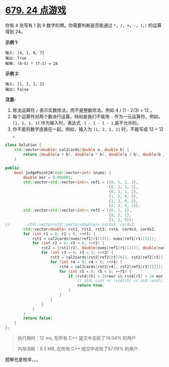 # [679. 24 点游戏](https://leetcode-cn.com/problems/24-game/)

你有 4 张写有 1 到 9 数字的牌。你需要判断是否能通过 `*`，`/`，`+`，`-`，`(`，`)` 的运算得到 24。

**示例 1:**

```
输入: [4, 1, 8, 7]
输出: True
解释: (8-4) * (7-1) = 24
```

**示例 2:**

```
输入: [1, 2, 1, 2]
输出: False
```

**注意:**

1. 除法运算符 `/` 表示实数除法，而不是整数除法。例如 4 / (1 - 2/3) = 12 。
2. 每个运算符对两个数进行运算。特别是我们不能用 `-` 作为一元运算符。例如，`[1, 1, 1, 1]` 作为输入时，表达式 `-1 - 1 - 1 - 1` 是不允许的。
3. 你不能将数字连接在一起。例如，输入为 `[1, 2, 1, 2]` 时，不能写成 12 + 12 。

```c++
class Solution {
    std::vector<double> cal2cards(double a, double b) {
        return {double(a + b), double(a * b), double(a / b), double(b / a), double(a - b), double(b - a)};
    }

public:
    bool judgePoint24(std::vector<int> &nums) {
        double eor = 0.000001;
        std::vector<std::vector<int>> ref1 = {{0, 1, 2, 3},
                                              {0, 2, 1, 3},
                                              {0, 3, 1, 2},
                                              {1, 2, 0, 3},
                                              {1, 3, 0, 2},
                                              {2, 3, 0, 1}};
        std::vector<std::vector<int>> ref2 = {{0, 1, 2},
                                              {0, 2, 1},
                                              {1, 2, 0}};
//        std::vector<std::vector<double>> cards3, cards2;
        std::vector<double> rst1, rst2, rst3, rst4, cards3, cards2;
        for (int r1 = 0; r1 < 6; ++r1) {
            rst1 = cal2cards(nums[ref1[r1][0]], nums[ref1[r1][1]]);
            for (int r2 = 0; r2 < 6; ++r2) {
                rst2 = {rst1[r2], double(nums[ref1[r1][2]]), double(nums[ref1[r1][3]])};
                for (int r3 = 0; r3 < 3; ++r3) {
                    rst3 = cal2cards(rst2[ref2[r3][0]], rst2[ref2[r3][1]]);
                    for (int r4 = 0; r4 < 6; ++r4) {
                        rst4 = cal2cards(rst3[r4], rst2[ref2[r3][2]]);
                        for (int r5 = 0; r5 < 6; ++r5) {
                            if (rst4[r5] < 24+eor && rst4[r5] > 24-eor) {
                                // std::cout << rst4[r5] << std::endl;
                                return true;
                            }
                        }
                    }
                }
            }
        }
        return false;
    }
};
```

> 执行用时：12 ms, 在所有 C++ 提交中击败了74.04% 的用户
>
> 内存消耗：9.3 MB, 在所有 C++ 提交中击败了57.09% 的用户

题解也是枚举。。。


